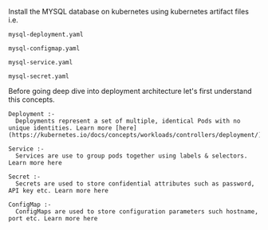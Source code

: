 
 Install the MYSQL database on kubernetes using kubernetes artifact files  i.e. 
 
    mysql-deployment.yaml 

    mysql-configmap.yaml

    mysql-service.yaml

    mysql-secret.yaml 
   
Before going deep dive into deployment architecture let's first understand this concepts.

    Deployment :-
      Deployments represent a set of multiple, identical Pods with no unique identities. Learn more [here] (https://kubernetes.io/docs/concepts/workloads/controllers/deployment/)

    Service :-
      Services are use to group pods together using labels & selectors. Learn more here

    Secret :- 
      Secrets are used to store confidential attributes such as password, API key etc. Learn more here

    ConfigMap :- 
      ConfigMaps are used to store configuration parameters such hostname, port etc. Learn more here
      
  
  




     
 

